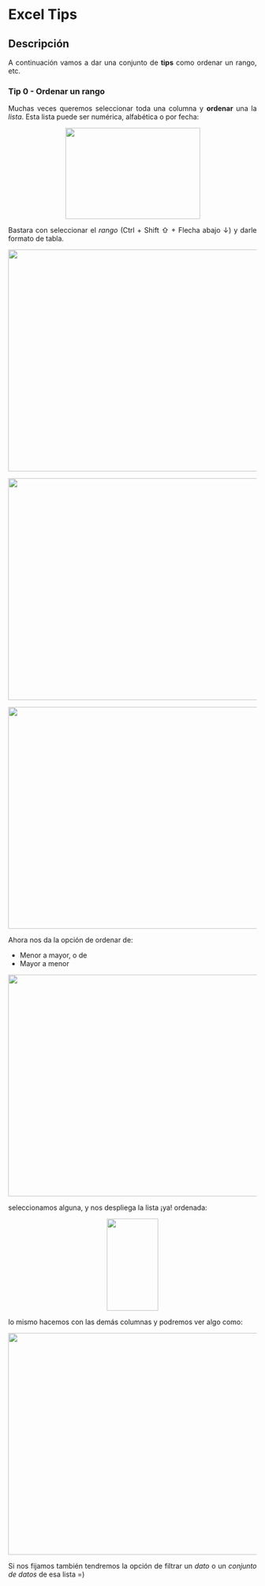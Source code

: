 Excel Tips
==========

## Descripción

<p align="justify">
	A continuación vamos a dar una conjunto de <b>tips</b> como ordenar un rango, etc.
</p>

### Tip 0 - Ordenar un rango

<p align="justify">
	Muchas veces queremos seleccionar toda una columna y <b>ordenar</b> una la <i>lista</i>. Esta lista puede ser numérica, alfabética o por fecha:
</p>

<p align="center">
  <img src="https://github.com/ginppian/Excel-Tips/blob/master/imgs/img1.png" width="273" height="185" />
</p>

<p align="justify">
	Bastara con seleccionar el <i>rango</i> (Ctrl + Shift ⇧ + Flecha abajo ↓) y darle formato de tabla.
</p>

<p align="center">
  <img src="https://github.com/ginppian/Excel-Tips/blob/master/imgs/img2.png" width="1140" height="450" />
</p>

<p align="center">
  <img src="https://github.com/ginppian/Excel-Tips/blob/master/imgs/img3.png" width="1140" height="450" />
</p>

<p align="center">
  <img src="https://github.com/ginppian/Excel-Tips/blob/master/imgs/img4.png" width="1140" height="450" />
</p>

Ahora nos da la opción de ordenar de:

* Menor a mayor, o de
* Mayor a menor

<p align="center">
  <img src="https://github.com/ginppian/Excel-Tips/blob/master/imgs/img5.png" width="1140" height="450" />
</p>

seleccionamos alguna, y nos despliega la lista ¡ya! ordenada:

<p align="center">
  <img src="https://github.com/ginppian/Excel-Tips/blob/master/imgs/img6.png" width="104" height="187" />
</p>

lo mismo hacemos con las demás columnas y podremos ver algo como:

<p align="center">
  <img src="https://github.com/ginppian/Excel-Tips/blob/master/imgs/img7.png" width="1140" height="450" />
</p>

<p align="justify">
	Si nos fijamos también tendremos la opción de filtrar un <i>dato</i> o un <i>conjunto de datos</i> de esa lista =)
</p>
